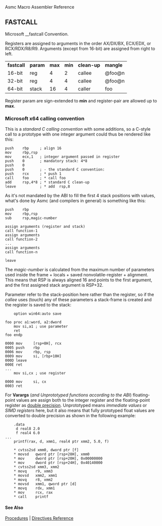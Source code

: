 Asmc Macro Assembler Reference

## FASTCALL

Microsoft \_\_fastcall Convention.

Registers are assigned to arguments in the order AX/DX/BX, ECX/EDX, or RCX/RDX/R8/R9. Arguments (except from 16-bit) are assigned from right to left.

<table>
<tr><td><b>fastcall</b></td><td><b>param</b></td><td><b>max</b></td><td><b>min</b></td><td><b>clean-up</b></td><td><b>mangle</b></td></tr>
<tr><td>16-bit</td><td>reg</td><td>4</td><td>2</td><td>callee</td><td>@foo@n</td></tr>
<tr><td>32-bit</td><td>reg</td><td>4</td><td>4</td><td>callee</td><td>@foo@n</td></tr>
<tr><td>64-bit</td><td>stack</td><td>16</td><td>4</td><td>caller</td><td>foo</td></tr>
</table>

Register param are sign-extended to **min** and register-pair are allowed up to **max**.

### Microsoft x64 calling convention

This is a _standard C calling convention_ with some additions, so a C-style call to a prototype with one integer argument could thus be rendered like this:
```
push    rbp     ; align 16
mov     rbp,rsp
mov     ecx,1   ; integer argument passed in register
push    0       ; mandatory stack: 4*8
push    0
push    0       ; - the standard C convention:
push    rcx     ; * push 1
call    foo     ; * call foo
add     rsp,4*8 ; * standard C clean-up
leave           ; * add  rsp,8

```

As it's not mandated by the ABI to fill the first 4 stack positions with values, what's done by Asmc (and compilers in general) is something like this:
```
push    rbp
mov     rbp,rsp
sub     rsp,magic-number

assign arguments (register and stack)
call function-1
assign arguments
call function-2
...
assign arguments
call function-n

leave

```
The _magic-number_ is calculated from the maximum number of parameters used inside the frame + locals + saved nonvolatile-register + alignment. This means that RSP is always aligned 16 and points to the first argument, and the first assigned stack argument is RSP+32.

Parameter refer to the stack-position here rather than the register, so if the _callee_ uses (touch) any of these parameters a stack-frame is created and the register is saved to the stack:
```
    option win64:auto save

foo proc a1:word, a2:dword
    mov si,a1 ; use parameter
    ret
foo endp

0000 mov     [rsp+8H], rcx
0005 push    rbp
0006 mov     rbp, rsp
0009 mov     si, [rbp+10H]
000D leave
000E ret
...
    mov si,cx ; use register

0000 mov     si, cx
0003 ret
```

For **Varargs** (_and Unprototyped functions according to the ABI_) floating-point values are assign both to the integer register and the floating-point register as [double precision](real8.md). Unprototyped means _immediate values_ or _SIMD registers_ here, but it also means that fully prototyped float values are converted to double precision as shown in the following example:

```
    .data
     d real8 2.0
     f real4 6.0
...
    printf(rax, d, xmm1, real4 ptr xmm2, 5.0, f)

    * cvtss2sd xmm0, dword ptr [f]
    * movsd   qword ptr [rsp+28H], xmm0
    * mov     dword ptr [rsp+20H], 0x00000000
    * mov     dword ptr [rsp+24H], 0x40140000
    * cvtss2sd xmm3, xmm2
    * movq    r9, xmm3
    * movsd   xmm2, xmm1
    * movq    r8, xmm2
    * movsd   xmm1, qword ptr [d]
    * movq    rdx, xmm1
    * mov     rcx, rax
    * call    printf
```
#### See Also

[Procedures](procedures.md) | [Directives Reference](readme.md)
